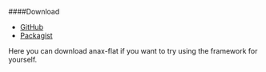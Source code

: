 ####Download

* [GitHub](https://github.com/canax/anax-flat)
* [Packagist](https://packagist.org/packages/mos/anax-flat)

Here you can download anax-flat if you want to try using the framework for yourself.

